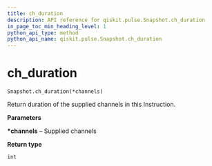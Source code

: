 ```yaml
---
title: ch_duration
description: API reference for qiskit.pulse.Snapshot.ch_duration
in_page_toc_min_heading_level: 1
python_api_type: method
python_api_name: qiskit.pulse.Snapshot.ch_duration
---
```


# ch\_duration

<span id="qiskit.pulse.Snapshot.ch_duration" />

`Snapshot.ch_duration(*channels)`

Return duration of the supplied channels in this Instruction.

**Parameters**

**\*channels** – Supplied channels

**Return type**

`int`

